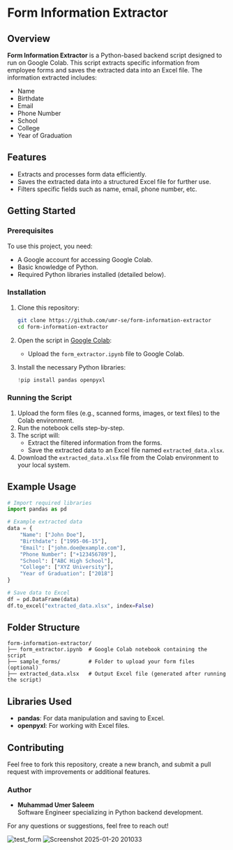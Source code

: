 # Form Information Extractor

## Overview
**Form Information Extractor** is a Python-based backend script designed to run on Google Colab. This script extracts specific information from employee forms and saves the extracted data into an Excel file. The information extracted includes:

- Name
- Birthdate
- Email
- Phone Number
- School
- College
- Year of Graduation

## Features
- Extracts and processes form data efficiently.
- Saves the extracted data into a structured Excel file for further use.
- Filters specific fields such as name, email, phone number, etc.

## Getting Started

### Prerequisites
To use this project, you need:
- A Google account for accessing Google Colab.
- Basic knowledge of Python.
- Required Python libraries installed (detailed below).

### Installation
1. Clone this repository:
   ```bash
   git clone https://github.com/umr-se/form-information-extractor
   cd form-information-extractor
   ```
2. Open the script in [Google Colab](https://colab.research.google.com/):
   - Upload the `form_extractor.ipynb` file to Google Colab.

3. Install the necessary Python libraries:
   ```python
   !pip install pandas openpyxl
   ```

### Running the Script
1. Upload the form files (e.g., scanned forms, images, or text files) to the Colab environment.
2. Run the notebook cells step-by-step.
3. The script will:
   - Extract the filtered information from the forms.
   - Save the extracted data to an Excel file named `extracted_data.xlsx`.
4. Download the `extracted_data.xlsx` file from the Colab environment to your local system.

## Example Usage
```python
# Import required libraries
import pandas as pd

# Example extracted data
data = {
    "Name": ["John Doe"],
    "Birthdate": ["1995-06-15"],
    "Email": ["john.doe@example.com"],
    "Phone Number": ["+123456789"],
    "School": ["ABC High School"],
    "College": ["XYZ University"],
    "Year of Graduation": ["2018"]
}

# Save data to Excel
df = pd.DataFrame(data)
df.to_excel("extracted_data.xlsx", index=False)
```

## Folder Structure
```
form-information-extractor/
├── form_extractor.ipynb  # Google Colab notebook containing the script
├── sample_forms/         # Folder to upload your form files (optional)
├── extracted_data.xlsx   # Output Excel file (generated after running the script)
```

## Libraries Used
- **pandas**: For data manipulation and saving to Excel.
- **openpyxl**: For working with Excel files.

## Contributing
Feel free to fork this repository, create a new branch, and submit a pull request with improvements or additional features.

### Author
- **Muhammad Umer Saleem**  
  Software Engineer specializing in Python backend development.

For any questions or suggestions, feel free to reach out!

![test_form](https://github.com/user-attachments/assets/6f5f0844-bc9c-4145-8942-e243b6a6a961)
![Screenshot 2025-01-20 201033](https://github.com/user-attachments/assets/9c49bc50-4c60-4baa-b994-d49f68af9b55)




